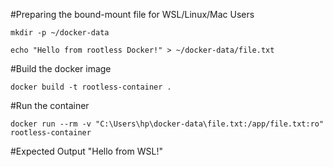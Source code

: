 #Preparing the bound-mount file for WSL/Linux/Mac Users
```shell
mkdir -p ~/docker-data
```
```shell
echo "Hello from rootless Docker!" > ~/docker-data/file.txt
```
#Build the docker image
```shell
docker build -t rootless-container .
```
#Run the container
```shell
docker run --rm -v "C:\Users\hp\docker-data\file.txt:/app/file.txt:ro" rootless-container
```
#Expected Output
"Hello from WSL!"